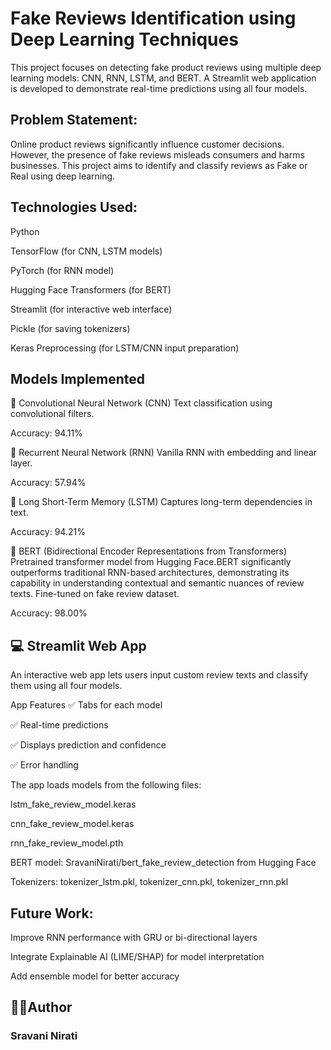 # Fake Reviews Identification using Deep Learning Techniques
This project focuses on detecting fake product reviews using multiple deep learning models: CNN, RNN, LSTM, and BERT. A Streamlit web application is developed to demonstrate real-time predictions using all four models.

## Problem Statement:
Online product reviews significantly influence customer decisions. However, the presence of fake reviews misleads consumers and harms businesses. This project aims to identify and classify reviews as Fake or Real using deep learning.

## Technologies Used:
Python

TensorFlow (for CNN, LSTM models)

PyTorch (for RNN model)

Hugging Face Transformers (for BERT)

Streamlit (for interactive web interface)

Pickle (for saving tokenizers)

Keras Preprocessing (for LSTM/CNN input preparation)

## Models Implemented
🔸 Convolutional Neural Network (CNN)
Text classification using convolutional filters.

Accuracy: 94.11%

🔸 Recurrent Neural Network (RNN)
Vanilla RNN with embedding and linear layer.

Accuracy: 57.94%

🔸 Long Short-Term Memory (LSTM)
Captures long-term dependencies in text.

Accuracy: 94.21%

🔸 BERT (Bidirectional Encoder Representations from Transformers)
Pretrained transformer model from Hugging Face.BERT significantly outperforms traditional RNN-based architectures, demonstrating its capability in understanding contextual and semantic nuances of review texts. Fine-tuned on fake review dataset.

Accuracy: 98.00%

## 💻 Streamlit Web App
An interactive web app lets users input custom review texts and classify them using all four models.

App Features
✅ Tabs for each model

✅ Real-time predictions

✅ Displays prediction and confidence

✅ Error handling

The app loads models from the following files:

lstm_fake_review_model.keras

cnn_fake_review_model.keras

rnn_fake_review_model.pth

BERT model: SravaniNirati/bert_fake_review_detection from Hugging Face

Tokenizers: tokenizer_lstm.pkl, tokenizer_cnn.pkl, tokenizer_rnn.pkl

## Future Work:
Improve RNN performance with GRU or bi-directional layers

Integrate Explainable AI (LIME/SHAP) for model interpretation

Add ensemble model for better accuracy

## 👨‍💻Author
### Sravani Nirati
